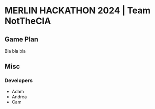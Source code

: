 # MERLIN HACKATHON 2024 | Team NotTheCIA

## Game Plan
Bla bla bla

## Misc
### Developers
- Adam
- Andrea
- Cam
